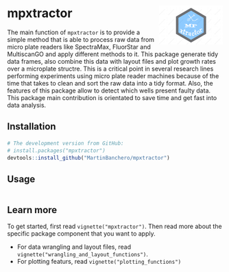 # mpxtractor <img src="man/logo_mpxtractor.png" width = 150, align="right">



The main function of `mpxtractor` is to provide a simple method that is able to process raw data from micro plate readers like 
SpectraMax, FluorStar and MultiscanGO and apply different methods to it.
This package generate tidy data frames, also combine this data with layout files and plot growth rates over a microplate 
structre. This is a critical point in several research lines performing experiments using micro plate reader machines because
of the time that takes to clean and sort the raw data into a tidy format. Also, the features of this package allow to detect 
which wells present faulty data. 
This package main contribution is orientated to save time and get fast into data analysis.


## Installation 

```R
# The development version from GitHub:
# install.packages("mpxtractor")
devtools::install_github("MartinBanchero/mpxtractor")
```

## Usage

```R
```

## Learn more

To get started, first read `vignette("mpxtractor")`. Then read more about the specific package component that you want to apply.

* For data wrangling and layout files, read `vignette("wrangling_and_layout_functions")`.
* For plotting featurs, read `vignette("plotting_functions")`
